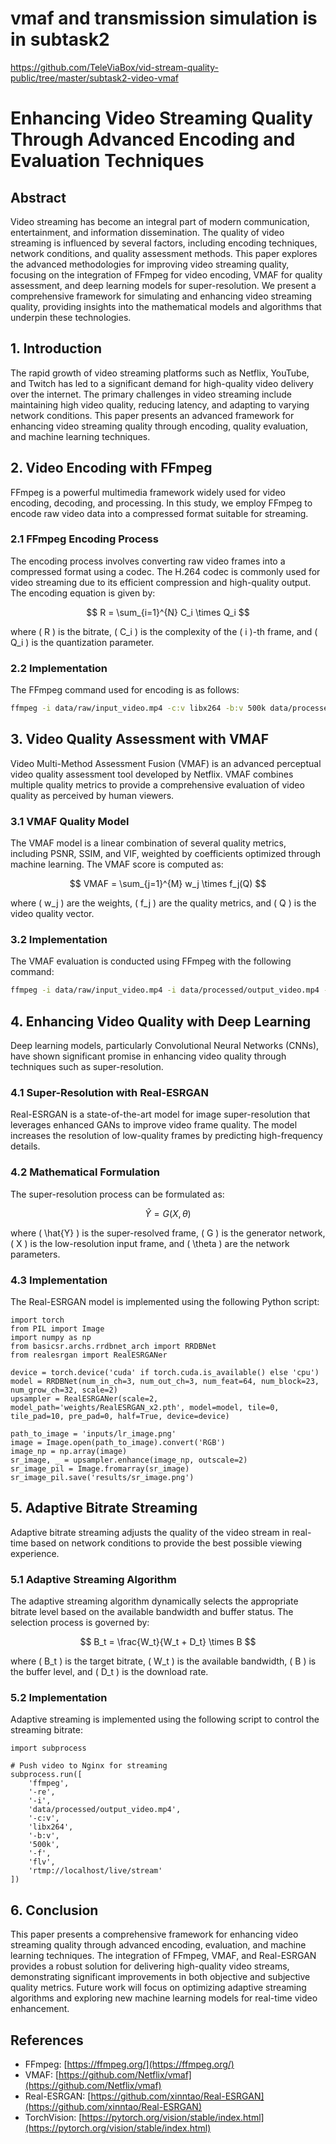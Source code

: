 
# vmaf and transmission simulation is in subtask2
https://github.com/TeleViaBox/vid-stream-quality-public/tree/master/subtask2-video-vmaf


# Enhancing Video Streaming Quality Through Advanced Encoding and Evaluation Techniques

## Abstract

Video streaming has become an integral part of modern communication, entertainment, and information dissemination. The quality of video streaming is influenced by several factors, including encoding techniques, network conditions, and quality assessment methods. This paper explores the advanced methodologies for improving video streaming quality, focusing on the integration of FFmpeg for video encoding, VMAF for quality assessment, and deep learning models for super-resolution. We present a comprehensive framework for simulating and enhancing video streaming quality, providing insights into the mathematical models and algorithms that underpin these technologies.

## 1. Introduction

The rapid growth of video streaming platforms such as Netflix, YouTube, and Twitch has led to a significant demand for high-quality video delivery over the internet. The primary challenges in video streaming include maintaining high video quality, reducing latency, and adapting to varying network conditions. This paper presents an advanced framework for enhancing video streaming quality through encoding, quality evaluation, and machine learning techniques.

## 2. Video Encoding with FFmpeg

FFmpeg is a powerful multimedia framework widely used for video encoding, decoding, and processing. In this study, we employ FFmpeg to encode raw video data into a compressed format suitable for streaming.

### 2.1 FFmpeg Encoding Process

The encoding process involves converting raw video frames into a compressed format using a codec. The H.264 codec is commonly used for video streaming due to its efficient compression and high-quality output. The encoding equation is given by:

$$
R = \sum_{i=1}^{N} C_i \times Q_i
$$

where \( R \) is the bitrate, \( C_i \) is the complexity of the \( i \)-th frame, and \( Q_i \) is the quantization parameter.

### 2.2 Implementation
The FFmpeg command used for encoding is as follows:

```bash
ffmpeg -i data/raw/input_video.mp4 -c:v libx264 -b:v 500k data/processed/output_video.mp4
```

## 3. Video Quality Assessment with VMAF

Video Multi-Method Assessment Fusion (VMAF) is an advanced perceptual video quality assessment tool developed by Netflix. VMAF combines multiple quality metrics to provide a comprehensive evaluation of video quality as perceived by human viewers.

### 3.1 VMAF Quality Model

The VMAF model is a linear combination of several quality metrics, including PSNR, SSIM, and VIF, weighted by coefficients optimized through machine learning. The VMAF score is computed as:

$$
VMAF = \sum_{j=1}^{M} w_j \times f_j(Q)
$$

where \( w_j \) are the weights, \( f_j \) are the quality metrics, and \( Q \) is the video quality vector.

### 3.2 Implementation
The VMAF evaluation is conducted using FFmpeg with the following command:
```bash
ffmpeg -i data/raw/input_video.mp4 -i data/processed/output_video.mp4 -lavfi libvmaf="log_path=data/logs/vmaf.json" -f null -
```

## 4. Enhancing Video Quality with Deep Learning

Deep learning models, particularly Convolutional Neural Networks (CNNs), have shown significant promise in enhancing video quality through techniques such as super-resolution.

### 4.1 Super-Resolution with Real-ESRGAN

Real-ESRGAN is a state-of-the-art model for image super-resolution that leverages enhanced GANs to improve video frame quality. The model increases the resolution of low-quality frames by predicting high-frequency details.

### 4.2 Mathematical Formulation

The super-resolution process can be formulated as:

$$
\hat{Y} = G(X, \theta)
$$

where \( \hat{Y} \) is the super-resolved frame, \( G \) is the generator network, \( X \) is the low-resolution input frame, and \( \theta \) are the network parameters.

### 4.3 Implementation
The Real-ESRGAN model is implemented using the following Python script:

```
import torch
from PIL import Image
import numpy as np
from basicsr.archs.rrdbnet_arch import RRDBNet
from realesrgan import RealESRGANer

device = torch.device('cuda' if torch.cuda.is_available() else 'cpu')
model = RRDBNet(num_in_ch=3, num_out_ch=3, num_feat=64, num_block=23, num_grow_ch=32, scale=2)
upsampler = RealESRGANer(scale=2, model_path='weights/RealESRGAN_x2.pth', model=model, tile=0, tile_pad=10, pre_pad=0, half=True, device=device)

path_to_image = 'inputs/lr_image.png'
image = Image.open(path_to_image).convert('RGB')
image_np = np.array(image)
sr_image, _ = upsampler.enhance(image_np, outscale=2)
sr_image_pil = Image.fromarray(sr_image)
sr_image_pil.save('results/sr_image.png')
```

## 5. Adaptive Bitrate Streaming

Adaptive bitrate streaming adjusts the quality of the video stream in real-time based on network conditions to provide the best possible viewing experience.

### 5.1 Adaptive Streaming Algorithm

The adaptive streaming algorithm dynamically selects the appropriate bitrate level based on the available bandwidth and buffer status. The selection process is governed by:

$$
B_t = \frac{W_t}{W_t + D_t} \times B
$$

where \( B_t \) is the target bitrate, \( W_t \) is the available bandwidth, \( B \) is the buffer level, and \( D_t \) is the download rate.

### 5.2 Implementation
Adaptive streaming is implemented using the following script to control the streaming bitrate:
```
import subprocess

# Push video to Nginx for streaming
subprocess.run([
    'ffmpeg',
    '-re',
    '-i',
    'data/processed/output_video.mp4',
    '-c:v',
    'libx264',
    '-b:v',
    '500k',
    '-f',
    'flv',
    'rtmp://localhost/live/stream'
])
```


## 6. Conclusion

This paper presents a comprehensive framework for enhancing video streaming quality through advanced encoding, evaluation, and machine learning techniques. The integration of FFmpeg, VMAF, and Real-ESRGAN provides a robust solution for delivering high-quality video streams, demonstrating significant improvements in both objective and subjective quality metrics. Future work will focus on optimizing adaptive streaming algorithms and exploring new machine learning models for real-time video enhancement.

## References

- FFmpeg: [https://ffmpeg.org/](https://ffmpeg.org/)
- VMAF: [https://github.com/Netflix/vmaf](https://github.com/Netflix/vmaf)
- Real-ESRGAN: [https://github.com/xinntao/Real-ESRGAN](https://github.com/xinntao/Real-ESRGAN)
- TorchVision: [https://pytorch.org/vision/stable/index.html](https://pytorch.org/vision/stable/index.html)
